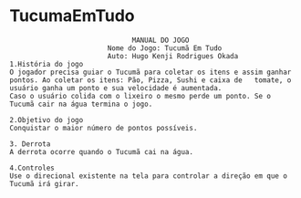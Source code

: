 # TucumaEmTudo
                                  MANUAL DO JOGO
                            Nome do Jogo: Tucumã Em Tudo
                            Auto: Hugo Kenji Rodrigues Okada
    1.História do jogo
    O jogador precisa guiar o Tucumã para coletar os itens e assim ganhar pontos. Ao coletar os itens: Pão, Pizza, Sushi e caixa de   tomate, o usuário ganha um ponto e sua velocidade é aumentada.
    Caso o usuário colida com o lixeiro o mesmo perde um ponto. Se o Tucumã cair na água termina o jogo.
    
    2.Objetivo do jogo
    Conquistar o maior número de pontos possíveis.
    
    3. Derrota
    A derrota ocorre quando o Tucumã cai na água.
    
    4.Controles
    Use o direcional existente na tela para controlar a direção em que o Tucumã irá girar.
